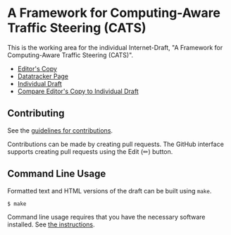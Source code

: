# A Framework for Computing-Aware Traffic Steering (CATS)

This is the working area for the individual Internet-Draft, "A Framework for Computing-Aware Traffic Steering (CATS)".

* [Editor's Copy](https://boucadair.github.io/CATS-framework/#go.draft-ldbc-cats-framework.html)
* [Datatracker Page](https://datatracker.ietf.org/doc/draft-ldbc-cats-framework)
* [Individual Draft](https://datatracker.ietf.org/doc/html/draft-ldbc-cats-framework)
* [Compare Editor's Copy to Individual Draft](https://boucadair.github.io/CATS-framework/#go.draft-ldbc-cats-framework.diff)


## Contributing

See the
[guidelines for contributions](https://github.com/boucadair/CATS-framework/blob//CONTRIBUTING.md).

Contributions can be made by creating pull requests.
The GitHub interface supports creating pull requests using the Edit (✏) button.


## Command Line Usage

Formatted text and HTML versions of the draft can be built using `make`.

```sh
$ make
```

Command line usage requires that you have the necessary software installed.  See
[the instructions](https://github.com/martinthomson/i-d-template/blob/main/doc/SETUP.md).

